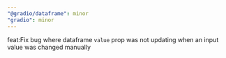 ```yaml
---
"@gradio/dataframe": minor
"gradio": minor
---
```


feat:Fix bug where dataframe `value` prop was not updating when an input value was changed manually
